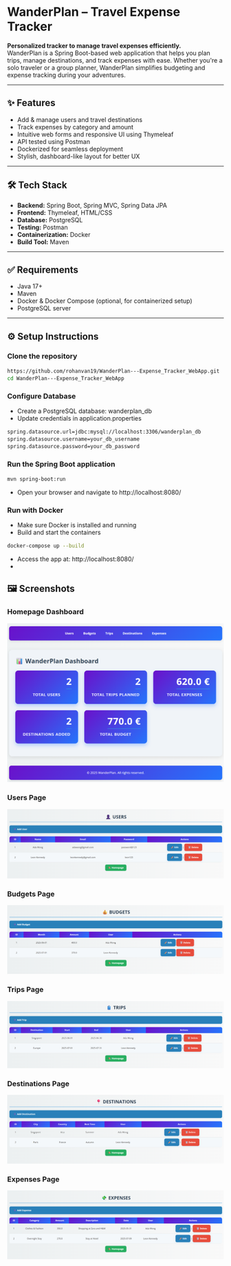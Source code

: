 # WanderPlan – Travel Expense Tracker

**Personalized tracker to manage travel expenses efficiently.**  
WanderPlan is a Spring Boot-based web application that helps you plan trips, manage destinations, and track expenses with ease. Whether you're a solo traveler or a group planner, WanderPlan simplifies budgeting and expense tracking during your adventures.

---

## ✨ Features

- Add & manage users and travel destinations
- Track expenses by category and amount
- Intuitive web forms and responsive UI using Thymeleaf
- API tested using Postman
- Dockerized for seamless deployment
- Stylish, dashboard-like layout for better UX

---

## 🛠 Tech Stack

- **Backend:** Spring Boot, Spring MVC, Spring Data JPA
- **Frontend:** Thymeleaf, HTML/CSS
- **Database:** PostgreSQL
- **Testing:** Postman
- **Containerization:** Docker
- **Build Tool:** Maven

---

## ✅ Requirements

- Java 17+
- Maven
- Docker & Docker Compose (optional, for containerized setup)
- PostgreSQL server

---

## ⚙️ Setup Instructions

### Clone the repository
```bash
https://github.com/rohanvan19/WanderPlan---Expense_Tracker_WebApp.git
cd WanderPlan---Expense_Tracker_WebApp
```

### Configure Database

- Create a PostgreSQL database: wanderplan_db
- Update credentials in application.properties

```bash
spring.datasource.url=jdbc:mysql://localhost:3306/wanderplan_db
spring.datasource.username=your_db_username
spring.datasource.password=your_db_password
```

### Run the Spring Boot application

```bash
mvn spring-boot:run
```

- Open your browser and navigate to http://localhost:8080/

### Run with Docker

- Make sure Docker is installed and running
- Build and start the containers

```bash
docker-compose up --build
```

- Access the app at:
  http://localhost:8080/
- 
## 🖼️ Screenshots

### Homepage Dashboard
![Dashboard](screenshots/img1.png)

### Users Page
![Users](screenshots/img2.png)

### Budgets Page
![Budgets](screenshots/img3.png)

### Trips Page
![Trips](screenshots/img4.png)

### Destinations Page
![Destinations](screenshots/img5.png)

### Expenses Page
![Expenses](screenshots/img6.png)